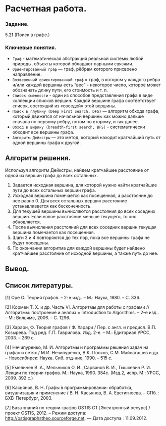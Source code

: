 # Расчетная работа.
### Задание.
5.21 (Поиск в графе.)
### Ключевые понятия.
- `Граф` - математическая абстракция реальной системы любой природы, объекты которой обладают парными связями.
- `Ориентированный граф` —  граф, рёбрам которого присвоено направление.
- `Возвешенный ориентированный граф` =  граф, в котором у каждого ребра и/или каждой вершины есть “вес” - некоторое число, которое может обозначать длину пути, его стоимость и т. п.
- `Список смежности` - один из способов представления графа в виде коллекции списков вершин. Каждой вершине графа соответствует список, состоящий из «соседей» этой вершины.
- `Поиск в глубину (Deep First Search, DFS)` — алгоритм обхода графа, который движется от начальной вершины как можно дальше сначала по первому ребру, потом по второму, и так далее.
- `Обход в ширину (breadth-first search, BFS)` - систематически обходит все вершины графа.
- `Алгоритм Дейкстры` — это метод, который находит кратчайший путь от одной вершины графа к другой.

## Алгоритм решения.
Используя алгоритм Дейкстры, найдем кратчайшее расстояние от одной из вершин графа до всех остальных. 

1. Задается исходная вершина, для которой нужно найти кратчайшие пути до всех остальных вершин графа.
2. Исходная вершина помечается как посещенная, а расстояние до нее равно 0. Для всех остальных вершин расстояние устанавливается как бесконечность.
3. Для текущей вершины вычисляются расстояния до всех соседних вершин. Если новое расстояние меньше текущего, то оно обновляется.
4. После вычисления расстояний для всех соседних вершин текущая вершина помечается как посещенная.
5. Шаги 3 и 4 повторяются до тех пор, пока все вершины графа не будут посещены.
6. По окончании алгоритма для каждой вершины будет найдено кратчайшее расстояние от исходной вершины, а также путь до нее.

## Вывод.
## Список литературы.
[1] Оре О. Теория графов. – 2-е изд.. – М.: Наука, 1980. – С. 336.

[2] Кормен Т. Х. и др. Часть VI. Алгоритмы для работы с графами // Алгоритмы: построение
и анализ = Introduction to Algorithms. – 2-е изд.. – М.: Вильямс, 2006. – С. 1296.

[3] Харари, Ф. Теория графов / Ф. Харари / Пер. с англ. и предисл. В.П. Козырева. Под ред.
Г.П. Гаврилова. Изд. 2-е. – М.: Едиториал УРСС, 2003. – 269 с.

[4] Нечипуренко, М. И. Алгоритмы и программы решения задач на графах и сетях / М.И.
Нечипуренко, В.К. Попков, С.М. Майнагашев и др. – Новосибирск: Наука. Сиб. отд-ние,
1990. – 515 с.

[5] Емеличев В. А., Мельников О. И., Сарванов В. И., Тышкевич Р. И. Лекции по теории
графов. М.: Наука, 1990. 384с. (Изд.2, испр. М.: УРСС, 2009. 392 с.)

[6] Касьянов, В. Н. Графы в программировании: обработка, визуализация и применение / В.
Н. Касьянов, В. А. Евстигнеева. – СПб. : БХВ-Петербург, 2003.

[7] База знаний по теории графов OSTIS GT [Электронный ресурс] / проект OSTIS, 2012. –
Режим доступа: http://ostisgraphstheo.sourceforge.net. — Дата доступа : 11.09.2012.
